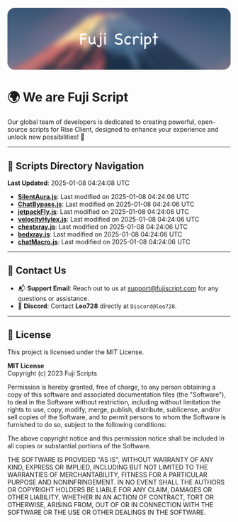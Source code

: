 ![Banner](.github/b.webp)

# 🌍 **We are Fuji Script**

Our global team of developers is dedicated to creating powerful, open-source scripts for Rise Client, designed to enhance your experience and unlock new possibilities! 🌟

---
<!-- SCRIPTS_NAVIGATION_START -->
## 📂 **Scripts Directory Navigation**

**Last Updated**: 2025-01-08 04:24:08 UTC

- **[SilentAura.js](scripts/SilentAura.js)**: Last modified on 2025-01-08 04:24:06 UTC
- **[ChatBypass.js](scripts/ChatBypass.js)**: Last modified on 2025-01-08 04:24:06 UTC
- **[jetpackFly.js](scripts/jetpackFly.js)**: Last modified on 2025-01-08 04:24:06 UTC
- **[velocityHylex.js](scripts/velocityHylex.js)**: Last modified on 2025-01-08 04:24:06 UTC
- **[chestxray.js](scripts/chestxray.js)**: Last modified on 2025-01-08 04:24:06 UTC
- **[bedxray.js](scripts/bedxray.js)**: Last modified on 2025-01-08 04:24:06 UTC
- **[chatMacro.js](scripts/chatMacro.js)**: Last modified on 2025-01-08 04:24:06 UTC

<!-- SCRIPTS_NAVIGATION_END -->

---

## 💬 **Contact Us**  
- 📬 **Support Email**: Reach out to us at [support@fujiscript.com](mailto:support@fujiscript.com) for any questions or assistance.  
- 💬 **Discord**: Contact **Leo728** directly at `Discord@leo728`.

---

## 📜 **License**

This project is licensed under the MIT License.  

**MIT License**  
Copyright (c) 2023 Fuji Scripts  

Permission is hereby granted, free of charge, to any person obtaining a copy of this software and associated documentation files (the "Software"), to deal in the Software without restriction, including without limitation the rights to use, copy, modify, merge, publish, distribute, sublicense, and/or sell copies of the Software, and to permit persons to whom the Software is furnished to do so, subject to the following conditions:  

The above copyright notice and this permission notice shall be included in all copies or substantial portions of the Software.  

THE SOFTWARE IS PROVIDED "AS IS", WITHOUT WARRANTY OF ANY KIND, EXPRESS OR IMPLIED, INCLUDING BUT NOT LIMITED TO THE WARRANTIES OF MERCHANTABILITY, FITNESS FOR A PARTICULAR PURPOSE AND NONINFRINGEMENT. IN NO EVENT SHALL THE AUTHORS OR COPYRIGHT HOLDERS BE LIABLE FOR ANY CLAIM, DAMAGES OR OTHER LIABILITY, WHETHER IN AN ACTION OF CONTRACT, TORT OR OTHERWISE, ARISING FROM, OUT OF OR IN CONNECTION WITH THE SOFTWARE OR THE USE OR OTHER DEALINGS IN THE SOFTWARE.  
